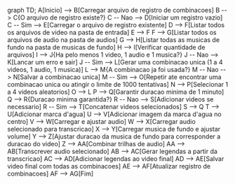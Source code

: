 graph TD;
    A[Inicio] --> B[Carregar arquivo de registro de combinacoes]
    B --> C{O arquivo de registro existe?}
    C -- Nao --> D[Iniciar um registro vazio]
    C -- Sim --> E[Carregar o arquivo de registro existente]
    D --> F[Listar todos os arquivos de video na pasta de entrada]
    E --> F
    F --> G[Listar todos os arquivos de audio na pasta de audios]
    G --> H[Listar todas as musicas de fundo na pasta de musicas de fundo]
    H --> I[Verificar quantidade de arquivos]
    I --> J{Ha pelo menos 1 video, 1 audio e 1 musica?}
    J -- Nao --> K[Lancar um erro e sair]
    J -- Sim --> L[Gerar uma combinacao unica (1 a 4 videos, 1 audio, 1 musica)]
    L --> M{A combinacao ja foi usada?}
    M -- Nao --> N[Salvar a combinacao unica]
    M -- Sim --> O[Repetir ate encontrar uma combinacao unica ou atingir o limite de 1000 tentativas]
    N --> P[Selecionar 1 a 4 videos aleatorios]
    O --> L
    P --> Q[Garantir duracao minima de 1 minuto]
    Q --> R{Duracao minima garantida?}
    R -- Nao --> S[Adicionar videos se necessario]
    R -- Sim --> T[Concatenar videos selecionados]
    S --> Q
    T --> U[Adicionar marca d'agua]
    U --> V[Adicionar imagem da marca d'agua no centro]
    V --> W[Carregar e ajustar audio]
    W --> X[Carregar audio selecionado para transcricao]
    X --> Y[Carregar musica de fundo e ajustar volume]
    Y --> Z[Ajustar duracao da musica de fundo para corresponder a duracao do video]
    Z --> AA[Combinar trilhas de audio]
    AA --> AB[Transcrever audio selecionado]
    AB --> AC[Gerar legendas a partir da transcricao]
    AC --> AD[Adicionar legendas ao video final]
    AD --> AE[Salvar video final com todas as combinacoes]
    AE --> AF[Atualizar registro de combinacoes]
    AF --> AG[Fim]
